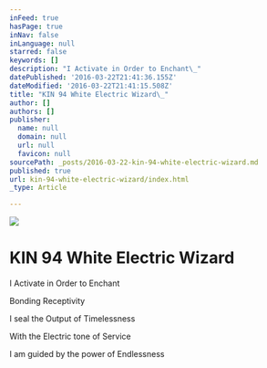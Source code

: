 ```yaml
---
inFeed: true
hasPage: true
inNav: false
inLanguage: null
starred: false
keywords: []
description: "I Activate in Order to Enchant\_"
datePublished: '2016-03-22T21:41:36.155Z'
dateModified: '2016-03-22T21:41:15.508Z'
title: "KIN 94 White Electric Wizard\_"
author: []
authors: []
publisher:
  name: null
  domain: null
  url: null
  favicon: null
sourcePath: _posts/2016-03-22-kin-94-white-electric-wizard.md
published: true
url: kin-94-white-electric-wizard/index.html
_type: Article

---
```

![](https://the-grid-user-content.s3-us-west-2.amazonaws.com/b75e7317-4373-489b-9011-59e4c8c1a25e.png)

# KIN 94 White Electric Wizard 

I Activate in Order to Enchant 

Bonding Receptivity 

I seal the Output of Timelessness 

With the Electric tone of Service 

I am guided by the power of Endlessness
